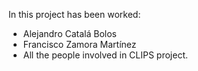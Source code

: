 In this project has been worked:
 - Alejandro Catalá Bolos
 - Francisco Zamora Martínez
 - All the people involved in CLIPS project.
